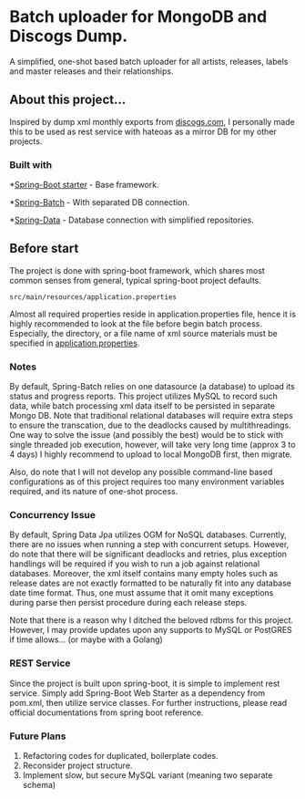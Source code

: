 # Batch uploader for MongoDB and Discogs Dump.
A simplified, one-shot based batch uploader for all artists, releases, labels and master releases and their relationships.

## About this project...
  Inspired by dump xml monthly exports from [discogs.com](https://www.discogs.com), I personally made this to be used as rest service with hateoas as a mirror DB for my other projects.

### Built with
*[Spring-Boot starter](https://spring.io/projects/spring-boot) - Base framework.

*[Spring-Batch](https://spring.io/projects/spring-batch) - With separated DB connection.

*[Spring-Data](https://spring.io/projects/spring-data) - Database connection with simplified repositories.

## Before start
  The project is done with spring-boot framework, which shares most common senses from
general, typical spring-boot project defaults.
```
src/main/resources/application.properties
```
  Almost all required properties reside in application.properties file, hence it is
highly recommended to look at the file before begin batch process. Especially, the directory, or a file name of xml source materials must be specified in [application.properties](https://raw.githubusercontent.com/sehy0121/dump-db-mgmt-mongodb/master/src/main/resources/application.properties).

### Notes
  By default, Spring-Batch relies on one datasource (a database) to upload its status and progress reports.
This project utilizes MySQL to record such data, while batch processing xml data itself to be persisted in separate Mongo DB. Note that traditional relational databases will require extra steps to ensure the transcation, due to the deadlocks caused by multithreadings.
  One way to solve the issue (and possibly the best) would be to stick with single threaded job execution, however, will take very long time (approx 3 to 4 days)
I highly recommend to upload to local MongoDB first, then migrate.

  Also, do note that I will not develop any possible command-line based configurations as of this project requires too many environment variables required, and its nature of one-shot process.
  
### Concurrency Issue
  By default, Spring Data Jpa utilizes OGM for NoSQL databases. Currently, there are no issues when running a step with concurrent setups. However, do note that there will be significant deadlocks and retries, plus exception handlings will be required if you wish to run a job against relational databases. Moreover, the xml itself contains many empty holes such as release dates are not exactly formatted to be naturally fit into any database date time format. Thus, one must assume that it omit many exceptions during parse then persist procedure during each release steps.
  
Note that there is a reason why I ditched the beloved rdbms for this project. However, I may provide updates upon any supports to MySQL or PostGRES if time allows... (or maybe with a Golang)

### REST Service
Since the project is built upon spring-boot, it is simple to implement rest service.
Simply add Spring-Boot Web Starter as a dependency from pom.xml, then utilize service classes.
For further instructions, please read official documentations from spring boot reference.

### Future Plans
1. Refactoring codes for duplicated, boilerplate codes.
2. Reconsider project structure.
3. Implement slow, but secure MySQL variant (meaning two separate schema)
